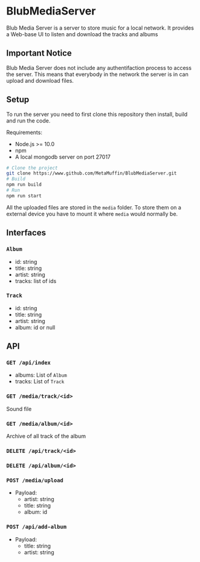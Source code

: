 # BlubMediaServer

Blub Media Server is a server to store music for a local network. It provides a Web-base UI to listen and download the tracks and albums

## Important Notice

Blub Media Server does not include any authentifaction process to access the server. This means that everybody in the network the server is in can upload and download files.

## Setup

To run the server you need to first clone this repository then install, build and run the code.

Requirements:
- Node.js >= 10.0
- npm
- A local mongodb server on port 27017

```sh
# Clone the project
git clone https://www.github.com/MetaMuffin/BlubMediaServer.git
# Build
npm run build
# Run
npm run start
```

All the uploaded files are stored in the `media` folder.
To store them on a external device you have to mount it where `media` would normally be.

## Interfaces

### `Album`

- id: string
- title: string
- artist: string
- tracks: list of ids

### `Track`

- id: string
- title: string
- artist: string
- album: id or null

## API

### `GET /api/index`

- albums: List of `Album`
- tracks: List of `Track`

### `GET /media/track/<id>`

Sound file

### `GET /media/album/<id>`

Archive of all track of the album

### `DELETE /api/track/<id>`

### `DELETE /api/album/<id>`

### `POST /media/upload`

- Payload:
    - artist: string
    - title: string
    - album: id

### `POST /api/add-album`

- Payload:
    - title: string
    - artist: string
